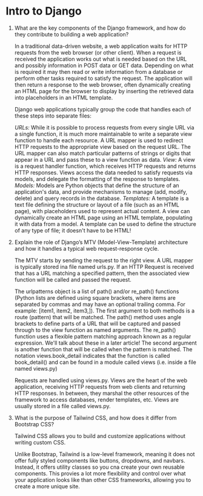 # Intro to Django

1. What are the key components of the Django framework, and how do they contribute to building a web application?

    In a traditional data-driven website, a web application waits for HTTP requests from the web browser (or other client). When a request is received the application works out what is needed based on the URL and possibly information in POST data or GET data. Depending on what is required it may then read or write information from a database or perform other tasks required to satisfy the request. The application will then return a response to the web browser, often dynamically creating an HTML page for the browser to display by inserting the retrieved data into placeholders in an HTML template.

    Django web applications typically group the code that handles each of these steps into separate files:

      *URLs:* While it is possible to process requests from every single URL via a single function, it is much more maintainable to write a separate view function to handle each resource. A URL mapper is used to redirect HTTP requests to the appropriate view based on the request URL. The URL mapper can also match particular patterns of strings or digits that appear in a URL and pass these to a view function as data.
      *View:* A view is a request handler function, which receives HTTP requests and returns HTTP responses. Views access the data needed to satisfy requests via models, and delegate the formatting of the response to templates.
      *Models:* Models are Python objects that define the structure of an application's data, and provide mechanisms to manage (add, modify, delete) and query records in the database.
      *Templates:* A template is a text file defining the structure or layout of a file (such as an HTML page), with placeholders used to represent actual content. A view can dynamically create an HTML page using an HTML template, populating it with data from a model. A template can be used to define the structure of any type of file; it doesn't have to be HTML!

2. Explain the role of Django’s MTV (Model-View-Template) architecture and how it handles a typical web request-response cycle.

    The MTV starts by sending the request to the right view. A URL mapper is typically stored ina file named urls.py. If an HTTP Request is received that has a URL matching a specified pattern, then the associated view function will be called and passed the request.
    
    The urlpatterns object is a list of path() and/or re_path() functions (Python lists are defined using square brackets, where items are separated by commas and may have an optional trailing comma. For example: [item1, item2, item3,]).
    The first argument to both methods is a route (pattern) that will be matched. The path() method uses angle brackets to define parts of a URL that will be captured and passed through to the view function as named arguments. The re_path() function uses a flexible pattern matching approach known as a regular expression. We'll talk about these in a later article!
    The second argument is another function that will be called when the pattern is matched. The notation views.book_detail indicates that the function is called book_detail() and can be found in a module called views (i.e. inside a file named views.py)

    Requests are handled using views.py. Views are the heart of the web application, receiving HTTP requests from web clients and returning HTTP responses. In between, they marshal the other resources of the framework to access databases, render templates, etc.
    Views are usually stored in a file called views.py.


3. What is the purpose of Tailwind CSS, and how does it differ from Bootstrap CSS?

    Tailwind CSS allows you to build and customize applications without writing custom CSS.

    Unlike Bootstrap, Tailwind is a low-level framework, meaning it does not offer fully styled components like buttons, dropdowns, and navbars. Instead, it offers utility classes so you cna create your own reusable components. This provies a lot more flexibility and control over what your application looks like than other CSS frameworks, allowing you to create a more unique site.
